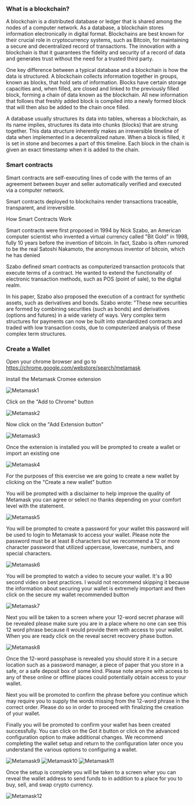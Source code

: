 
### What is a blockchain?

A blockchain is a distributed database or ledger that is shared among the nodes of a computer network. As a database, a blockchain stores information electronically in digital format. Blockchains are best known for their crucial role in cryptocurrency systems, such as Bitcoin, for maintaining a secure and decentralized record of transactions. The innovation with a blockchain is that it guarantees the fidelity and security of a record of data and generates trust without the need for a trusted third party.

One key difference between a typical database and a blockchain is how the data is structured. A blockchain collects information together in groups, known as blocks, that hold sets of information. Blocks have certain storage capacities and, when filled, are closed and linked to the previously filled block, forming a chain of data known as the blockchain. All new information that follows that freshly added block is compiled into a newly formed block that will then also be added to the chain once filled.

A database usually structures its data into tables, whereas a blockchain, as its name implies, structures its data into chunks (blocks) that are strung together. This data structure inherently makes an irreversible timeline of data when implemented in a decentralized nature. When a block is filled, it is set in stone and becomes a part of this timeline. Each block in the chain is given an exact timestamp when it is added to the chain.

### Smart contracts

Smart contracts are self-executing lines of code with the terms of an agreement between buyer and seller automatically verified and executed via a computer network.

Smart contracts deployed to blockchains render transactions traceable, transparent, and irreversible.


How Smart Contracts Work

Smart contracts were first proposed in 1994 by Nick Szabo, an American computer scientist who invented a virtual currency called "Bit Gold" in 1998, fully 10 years before the invention of bitcoin. In fact, Szabo is often rumored to be the real Satoshi Nakamoto, the anonymous inventor of bitcoin, which he has denied


Szabo defined smart contracts as computerized transaction protocols that execute terms of a contract. He wanted to extend the functionality of electronic transaction methods, such as POS (point of sale), to the digital realm. 

In his paper, Szabo also proposed the execution of a contract for synthetic assets, such as derivatives and bonds. Szabo wrote: "These new securities are formed by combining securities (such as bonds) and derivatives (options and futures) in a wide variety of ways. Very complex term structures for payments can now be built into standardized contracts and traded with low transaction costs, due to computerized analysis of these complex term structures.

### Create a Wallet

Open your chrome browser and go to https://chrome.google.com/webstore/search/metamask

Install the Metamask Cromee extension

![Metamask1](1.metamask.png)

Click on the "Add to Chrome" button

![Metamask2](2.metamask.png)

Now click on the "Add Extension button"

![Metamask3](3.metamask.png)

Once the extension is installed you will be prompted to create a wallet or import an existing one

![Metamask4](4.metamask.png)

For the purposes of this exercise we are going to create a new wallet by clicking on the "Create a new wallet" button

You will be prompted with a disclaimer to help improve the quality of Metamask you can agree or select no thanks depending on your comfort level with the statement.

![Metamask5](5.metamask.png)

You will be prompted to create a password for your wallet this password will be used to login to Metamask to access your wallet. Please note the password must be at least 8 characters but we recommend a 12 or more character password that utilized uppercase, lowercase, numbers, and special characters.

![Metamask6](6.metamask.png)

You will be prompted to watch a video to secure your wallet. It's a 90 second video on best practices. I would not recommend skipping it because the information about securing your wallet is extremely important and then click on the secure my wallet recommended button

![Metamask7](7.metamask.png)

Next you will be taken to a screen where your 12-word secret pharase will be revealed please make sure you are in a place where no one can see this 12 word phrase because it would provide them with access to your wallet. When you are ready click on the reveal secret recovery phase button.

![Metamask8](8.metamask.png)

Once the 12-word passphase is revealed you should store it in a secure location such as a password manager, a piece of paper that you store in a safe, or a safe deposit box of some kind. Please note anyone with access to any of these online or offline places could potentially obtain access to your wallet.

Next you will be promoted to confirm the phrase before you continue which may require you to supply the words missing from the 12-word phrase in the correct order. Please do so in order to proceed with finalizing the  creation of your wallet.

Finally you will be promoted to confirm your wallet has been created successfully. You can click on the Got it button or click on the advanced configuration option to make additional changes. We recommend completing the wallet setup and return to the configuration later once you understand the various options to configuring a wallet.


![Metamask9](9.metamask.png)
![Metamask10](10.metamask.png)
![Metamask11](11.metamask.png)

Once the setup is complete you will be taken to a screen wher you can reveal the wallet address to send funds to in addition to a place for you to buy, sell, and swap crypto currency.


![Metamask12](12.metamask.png)
